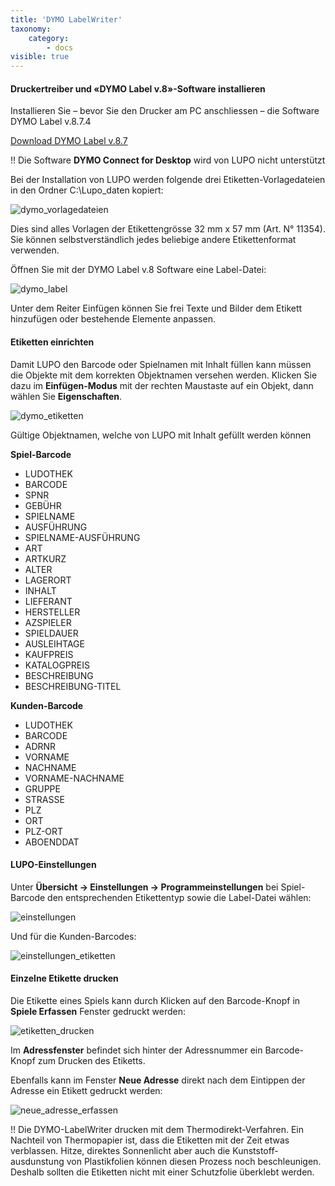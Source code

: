 ```yaml
---
title: 'DYMO LabelWriter'
taxonomy:
    category:
        - docs
visible: true
---
```


#### Druckertreiber und «DYMO Label v.8»-Software installieren

Installieren Sie – bevor Sie den Drucker am PC anschliessen – die Software DYMO Label v.8.7.4

[Download DYMO Label v.8.7](https://www.ludothekprogramm.ch/download/item/dymo)

!! Die Software **DYMO Connect for Desktop** wird von LUPO nicht unterstützt

Bei der Installation von LUPO werden folgende drei Etiketten-Vorlagedateien in den Ordner C:\\Lupo_daten kopiert:

![dymo_vorlagedateien](../../images/dymo_vorlagedateien.png)

Dies sind alles Vorlagen der Etikettengrösse 32 mm x 57 mm (Art. N° 11354). Sie können selbstverständlich jedes beliebige andere Etikettenformat verwenden.

Öffnen Sie mit der DYMO Label v.8 Software eine Label-Datei:

![dymo_label](../../images/dymo_label.png)

Unter dem Reiter Einfügen können Sie frei Texte und Bilder dem Etikett hinzufügen oder bestehende Elemente anpassen.

#### Etiketten einrichten

Damit LUPO den Barcode oder Spielnamen mit Inhalt füllen kann müssen die Objekte mit dem korrekten Objektnamen versehen werden. Klicken Sie dazu im **Einfügen-Modus** mit der rechten Maustaste auf ein Objekt, dann wählen Sie **Eigenschaften**.

![dymo_etiketten](../../images/dymo_etiketten.png)

Gültige Objektnamen, welche von LUPO mit Inhalt gefüllt werden können

**Spiel-Barcode**

* LUDOTHEK
* BARCODE
* SPNR
* GEBÜHR
* SPIELNAME
* AUSFÜHRUNG
* SPIELNAME-AUSFÜHRUNG
* ART
* ARTKURZ
* ALTER
* LAGERORT
* INHALT
* LIEFERANT
* HERSTELLER
* AZSPIELER
* SPIELDAUER
* AUSLEIHTAGE
* KAUFPREIS
* KATALOGPREIS
* BESCHREIBUNG
* BESCHREIBUNG-TITEL

**Kunden-Barcode**
* LUDOTHEK
* BARCODE
* ADRNR
* VORNAME
* NACHNAME
* VORNAME-NACHNAME
* GRUPPE
* STRASSE
* PLZ
* ORT
* PLZ-ORT
* ABOENDDAT

#### LUPO-Einstellungen

Unter **Übersicht → Einstellungen → Programmeinstellungen** bei Spiel-Barcode den entsprechenden Etikettentyp sowie die Label-Datei wählen:

![einstellungen](../../images/einstellungen.png)

Und für die Kunden-Barcodes:

![einstellungen_etiketten](../../images/einstellungen_etiketten.png)

#### Einzelne Etikette drucken

Die Etikette eines Spiels kann durch Klicken auf den Barcode-Knopf in **Spiele Erfassen** Fenster gedruckt werden:

![etiketten_drucken](../../images/etiketten_drucken.png)

Im **Adressfenster** befindet sich hinter der Adressnummer ein Barcode-Knopf zum Drucken des Etiketts.

Ebenfalls kann im Fenster **Neue Adresse** direkt nach dem Eintippen der Adresse ein Etikett gedruckt werden:

![neue_adresse_erfassen](../../images/neue_adresse_erfassen.png)

!! Die DYMO-LabelWriter drucken mit dem Thermodirekt-Verfahren. Ein Nachteil von Thermopapier ist, dass die Etiketten mit der Zeit etwas verblassen. Hitze, direktes Sonnenlicht aber auch die Kunststoff-ausdunstung von Plastikfolien können diesen Prozess noch beschleunigen. Deshalb sollten die Etiketten nicht mit einer Schutzfolie überklebt werden.
